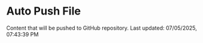 # Auto Push File

Content that will be pushed to GitHub repository.
Last updated: 07/05/2025, 07:43:39 PM